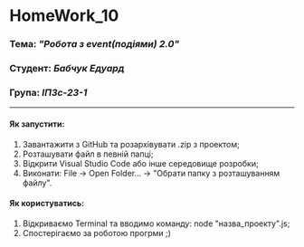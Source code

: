 # HomeWork_10
### Тема: _"Робота з event(подіями) 2.0"_
### Студент: _Бабчук Едуард_
### Група: _ІПЗс-23-1_

---

#### Як запустити:
1. Завантажити з GitHub та розархівувати .zip з проектом;
2. Розташувати файл в певній папці;
3. Відкрити Visual Studio Code або інше середовище розробки;
4. Виконати: File -> Open Folder... -> "Обрати папку з розташуванням файлу".

#### Як користуватись:
1. Відкриваємо Terminal та вводимо команду: node "назва_проекту".js;
2. Спостерігаємо за роботою прогрми ;)
